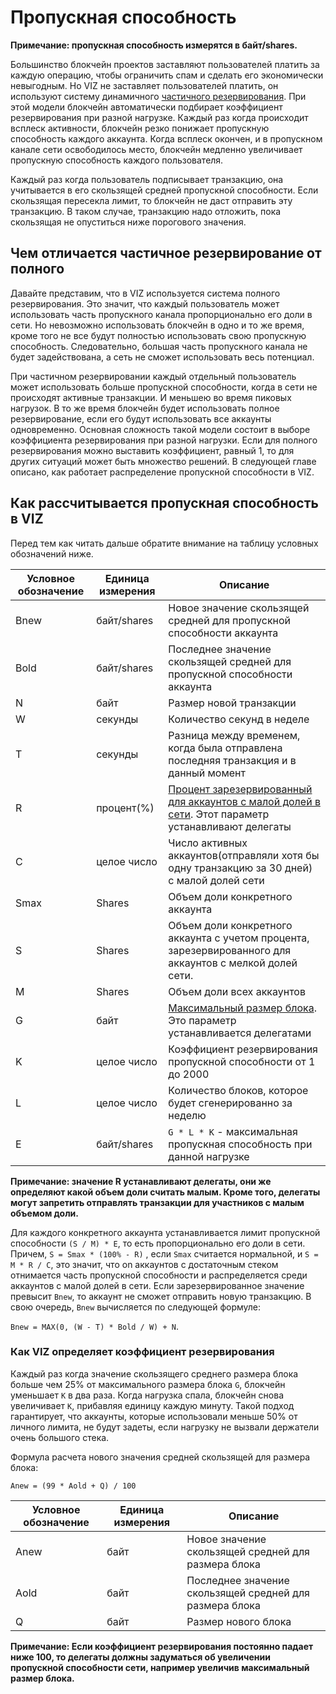 # Пропускная способность

**Примечание: пропускная способность измерятся в байт/shares.**



Большинство блокчейн проектов заставляют пользователей платить за каждую операцию, чтобы ограничить спам и сделать его экономически невыгодным. Но VIZ не заставляет пользователей платить, он используют систему динамичного [частичного резервирования](#diff).  При этой модели блокчейн автоматически подбирает коэффициент резервирования при разной нагрузке. Каждый раз когда происходит всплеск активности, блокчейн резко понижает пропускную способность каждого аккаунта. Когда всплеск окончен, и в пропускном канале сети освободилось место, блокчейн медленно увеличивает пропускную способность каждого пользователя.



Каждый раз когда пользователь подписывает транзакцию, она учитывается в его скользящей средней пропускной способности. Если скользящая пересекла лимит, то блокчейн не даст отправить эту транзакцию. В таком случае, транзакцию надо отложить, пока скользящая не опуститься ниже порогового значения.

<div id="diff"></div>

## Чем отличается частичное резервирование от полного

Давайте представим, что в VIZ используется система полного резервирования. Это значит, что каждый пользователь может использовать часть пропускного канала пропорционально его доли в сети. Но невозможно использовать блокчейн в одно и то же время, кроме того не все будут полностью использовать свою пропускную способность. Следовательно, большая часть пропускного канала не будет задействована, а сеть не сможет использовать весь потенциал.



При частичном резервировании каждый отдельный пользователь может использовать больше пропускной способности, когда в сети не происходят активные транзакции. И меньшею во время пиковых нагрузок. В то же время блокчейн будет использовать полное резервирование, если его будут использовать все аккаунты одновременно. Основная сложность такой модели состоит в выборе коэффициента резервирования при разной нагрузки. Если для полного резервирования можно выставить коэффициент, равный 1, то для других ситуаций может быть множество решений. В следующей главе описано, как работает распределение пропускной способности в VIZ.



## Как рассчитывается пропускная способность в VIZ

Перед тем как читать дальше обратите внимание на таблицу условных обозначений ниже.

| Условное обозначение | Единица измерения | Описание |
| -------------------- | ----------------- | ---------------- |
| Bnew                 | байт/shares       | Новое значение скользящей средней для пропускной способности аккаунта |
| Bold                 | байт/shares       | Последнее значение скользящей средней для пропускной способности аккаунта |
| N                    | байт              | Размер новой транзакции                                      |
| W                    | секунды           | Количество секунд в неделе                                   |
| T                    | секунды           | Разница между временем, когда была отправлена последняя транзакция и в данный момент |
| R                    | процент(%)        | [Процент зарезервированный для аккаунтов с малой долей в сети](./witnesses.html#bandwidth_reserve_below). Этот параметр устанавливают делегаты |
| C                    | целое число       | Число активных аккаунтов(отправляли хотя бы одну транзакцию за 30 дней) с малой долей сети |
| Smax                 | Shares            | Объем доли конкретного аккаунта                              |
| S                    | Shares            | Объем доли конкретного аккаунта с учетом процента, зарезервированного для аккаунтов с мелкой долей сети. |
| M                    | Shares            | Объем доли всех аккаунтов                                    |
| G                    | байт              | [Максимальный размер блока](./witnesses.html#maximum_block_size). Это параметр устанавливается делегатами |
| K                    | целое число       | Коэффициент резервирования пропускной способности от 1 до 2000 |
| L                    | целое число       | Количество блоков, которое будет сгенерированно за неделю    |
| E                    | байт/shares       | ``G * L * K`` - максимальная пропускная способность при данной нагрузке |

**Примечание: значение R устанавливают делегаты, они же определяют какой объем доли считать малым. Кроме того, делегаты могут запретить отправлять транзакции для участников с малым объемом доли.**



Для каждого конкретного аккаунта устанавливается лимит пропускной способности ``(S / M) * Е``, то есть пропорционально его доли в  сети. Причем, ``S = Smax * (100% - R)`` , если ``Smax`` считается нормальной, и  ``S = M * R / C``, это значит, что оn аккаунтов с достаточным стеком отнимается часть пропускной способности и распределяется среди аккаунтов с малой долей в сети. Если зарезервированное значение превысит ``Bnew``, то аккаунт не сможет отправить новую транзакцию. В свою очередь, ``Bnew`` вычисляется по следующей формуле:

``Bnew = MAX(0, (W - T) * Bold / W) + N``.

### Как VIZ определяет коэффициент резервирования

Каждый раз когда значение скользящего среднего размера блока больше чем 25% от максимального размера блока ``G``, блокчейн уменьшает ``К`` в два раза. Когда нагрузка спала, блокчейн снова увеличивает ``K``, прибавляя единицу каждую минуту. Такой подход гарантирует, что аккаунты, которые использовали меньше 50% от личного лимита, не будут задеты, если нагрузку не вызвали держатели очень большого стека.



Формула расчета нового значения средней скользящей для размера блока: 

``Anew = (99 * Aold + Q) / 100``

| Условное обозначение | Единица измерения | Описание |
| -------------------- | ----------------- | ----------------- |
| Anew                 | байт              | Новое значение скользящей средней для размера блока     |
| Aold                 | байт              | Последнее значение скользящей средней для размера блока |
| Q                    | байт              | Размер нового блока                                     |

**Примечание: Если коэффициент резервирования постоянно падает ниже 100, то делегаты должны задуматься об увеличении пропускной способности сети, например увеличив максимальный размер блока.**